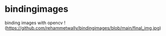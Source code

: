 # bindingimages
binding images with opencv
!(https://github.com/rehammetwally/bindingimages/blob/main/final_img.jpg)
